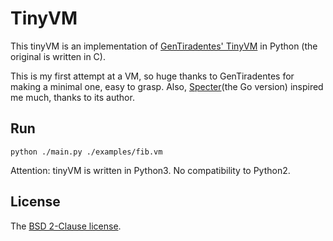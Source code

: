 # TinyVM

This tinyVM is an implementation of [GenTiradentes' TinyVM][tvm] in Python (the original is written in C).

This is my first attempt at a VM, so huge thanks to GenTiradentes for making a minimal one, easy to grasp. Also, [Specter][specter](the Go version) inspired me much, thanks to its author. 

## Run

`python ./main.py ./examples/fib.vm`

Attention: tinyVM is written in Python3. No compatibility to Python2. 

## License

The [BSD 2-Clause license][bsd].

[bsd]: http://opensource.org/licenses/BSD-2-Clause
[tvm]: https://github.com/GenTiradentes/tinyvm
[specter]: https://github.com/PuerkitoBio/specter
